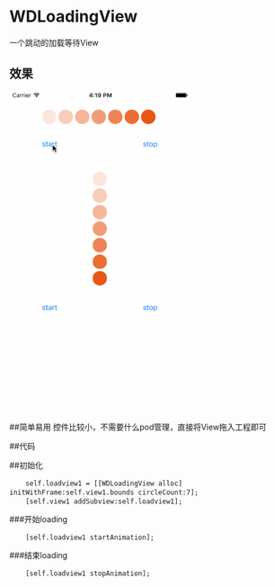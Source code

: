 # WDLoadingView
一个跳动的加载等待View

## **效果**

<p align="left" >
  <img src="preview.gif" alt="preview" title="preview" width = "320">
</p>

##简单易用
控件比较小，不需要什么pod管理，直接将View拖入工程即可

##代码

##初始化

```objc 
	self.loadview1 = [[WDLoadingView alloc] initWithFrame:self.view1.bounds circleCount:7];
    [self.view1 addSubview:self.loadview1];
```

###开始loading

```objc 
	[self.loadview1 startAnimation];
```

###结束loading

```objc 
	[self.loadview1 stopAnimation];
```


